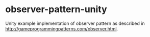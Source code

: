 # observer-pattern-unity
Unity example implementation of observer pattern as described in http://gameprogrammingpatterns.com/observer.html.
